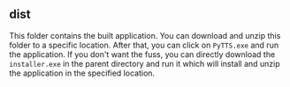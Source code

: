 ## dist
This folder contains the built application. You can download and unzip this folder to a specific location. After that, you can click on `PyTTS.exe` and run the application. If you don't want the fuss, you can directly download the `installer.exe` in the parent directory and run it which will install and unzip the application in the specified location.